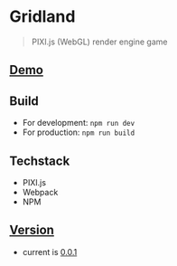 # Gridland
> PIXI.js (WebGL) render engine game

## [Demo](https://asherjingkongchen.github.io/gridland/)

## Build

- For development: `npm run dev`
- For production: `npm run build`

## Techstack

- PIXI.js
- Webpack
- NPM

## [Version](doc/version.md)

- current is [0.0.1](doc/version.md#001)
